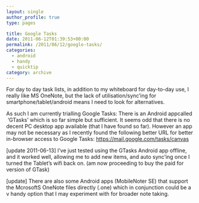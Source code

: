 ```yaml
---
layout: single
author_profile: true
type: pages

title: Google Tasks
date: 2011-06-12T01:39:53+00:00
permalink: /2011/06/12/google-tasks/
categories:
  - android
  - handy
  - quicktip
category: archive
---
```

For day to day task lists, in addition to my whiteboard for day-to-day use, I really like MS OneNote, but the lack of utilisation/sync&#8217;ing for smartphone/tablet/android means I need to look for alternatives.

As such I am currently trialling Google Tasks: There is an Android appcalled  &#8216;GTasks&#8217; which is so far simple but sufficient. It seems odd that there is no decent PC desktop app available (that I have found so far). However an app may not be necessary as I recently found the following better URL for better in-browser access to Google Tasks: <a title="https://mail.google.com/tasks/canvas" href="https://mail.google.com/tasks/canvas" target="_blank">https://mail.google.com/tasks/canvas</a>

[update 2011-06-13] I&#8217;ve just tested using the GTasks Android app offline, and it worked well, allowing me to add new items, and auto sync&#8217;ing once I turned the Tablet&#8217;s wifi back on. (am now proceeding to buy the paid for version of GTask)

[update] There are also some Android apps (MobileNoter SE) that support the McrosoftS OneNote files directly (.one) which in conjunction could be a v handy option that I may experiment with for broader note taking.
